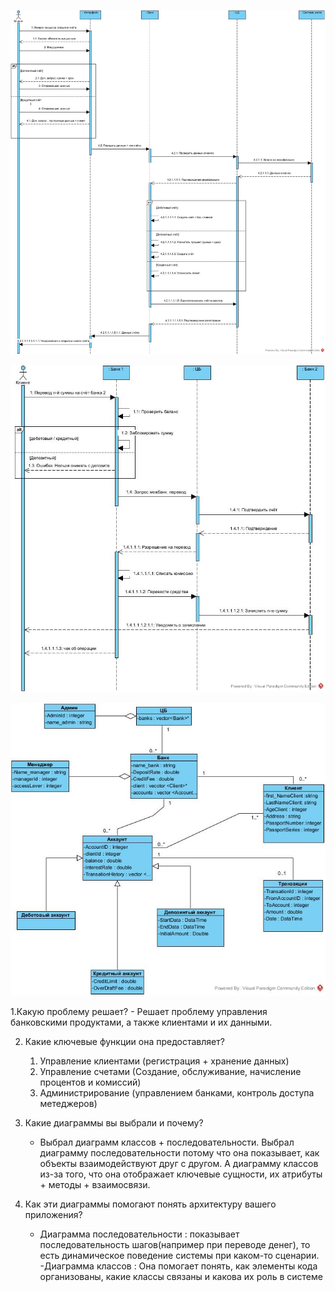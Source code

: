 
![alt text](<Sequence Diagram (2)-1.jpeg>)

![alt text](<Sequence Diagram3-1.jpeg>)

![alt text](<Class Diagram1 (2).jpeg>)

1.Какую проблему решает?
    - Решает проблему управления банковскими продуктами, а также клиентами и их   данными.

2. Какие ключевые функции она предоставляет?
    1. Управление клиентами (регистрация + хранение данных)
    2. Управление счетами (Создание, обслуживание, начисление процентов и комиссий)
    3. Администрирование (управлением банками, контроль доступа метеджеров)

3. Какие диаграммы вы выбрали и почему?
    - Выбрал диаграмм классов + последовательности.
    Выбрал диаграмму последовательности потому что она показывает, как объекты взаимодействуют друг с другом.
    А диаграмму классов из-за того, что она отображает ключевые сущности, их атрибуты + методы + взаимосвязи.

4. Как эти диаграммы помогают понять архитектуру вашего приложения?
    - Диаграмма последовательности :  показывает последовательность шагов(например при переводе денег), то есть динамическое поведение системы при каком-то сценарии.
    -Диаграмма классов : Она помогает понять, как элементы кода организованы, какие классы связаны и какова их роль в системе
